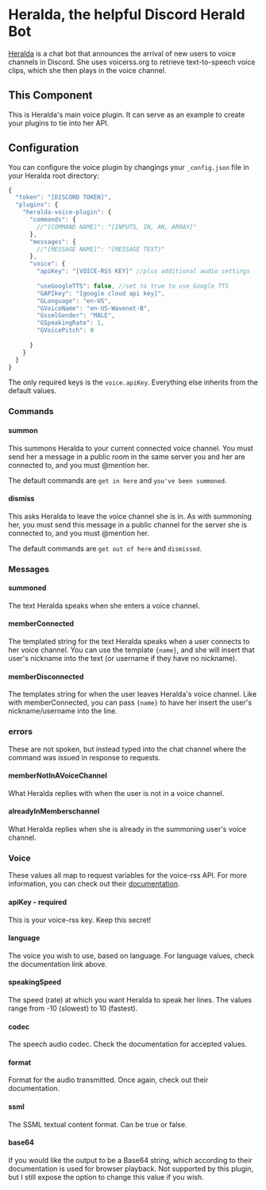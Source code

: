 # Heralda, the helpful Discord Herald Bot

[Heralda](https://github.com/EbekFrostblade/Heralda-chat-bot) is a chat bot that announces the arrival of new users to voice channels in Discord. She uses voicerss.org to retrieve text-to-speech voice clips, which she then plays in the voice channel.

## This Component

This is Heralda's main voice plugin. It can serve as an example to create your plugins to tie into her API.

## Configuration

You can configure the voice plugin by changings your `_config.json` file in your Heralda root directory:

```javascript
{
  "token": "[DISCORD TOKEN]",
  "plugins": {
    "heralda-voice-plugin": {
      "commands": {
        //"[COMMAND NAME]": "[INPUTS, IN, AN, ARRAY]"
      },
      "messages": {
        //"[MESSAGE NAME]": "[MESSAGE TEXT]"
      },
      "voice": {
        "apiKey": "[VOICE-RSS KEY]" //plus additional audio settings
		
		"useGoogleTTS": false, //set to true to use Google TTS
		"GAPIkey": "[google cloud api key]",
		"GLanguage": "en-US", 
		"GVoiceName": "en-US-Wavenet-B",
		"GssmlGender": "MALE",
		"GSpeakingRate": 1,
		"GVoicePitch": 0
				
      }
    }
  }
}

```

The only required keys is the `voice.apiKey`. Everything else inherits from the default values.

### Commands

#### summon

This summons Heralda to your current connected voice channel. You must send her a message in a public room in the same server you and her are connected to, and you must @mention her.

The default commands are `get in here` and `you've been summoned`.

#### dismiss

This asks Heralda to leave the voice channel she is in. As with summoning her, you must send this message in a public channel for the server she is connected to, and you must @mention her.

The default commands are `get out of here` and `dismissed`.

### Messages

#### summoned

The text Heralda speaks when she enters a voice channel.

#### memberConnected

The templated string for the text Heralda speaks when a user connects to her voice channel. You can use the template `{name}`, and she will insert that user's nickname into the text (or username if they have no nickname).

#### memberDisconnected

The templates string for when the user leaves Heralda's voice channel. Like with memberConnected, you can pass `{name}` to have her insert the user's nickname/username into the line.

### errors

These are not spoken, but instead typed into the chat channel where the command was issued in response to requests.

#### memberNotInAVoiceChannel

What Heralda replies with when the user is not in a voice channel.

#### alreadyInMemberschannel

What Heralda replies when she is already in the summoning user's voice channel.

### Voice

These values all map to request variables for the voice-rss API. For more information, you can check out their [documentation](http://www.voicerss.org/api/documentation.aspx).

#### apiKey - required

This is your voice-rss key. Keep this secret!

#### language

The voice you wish to use, based on language. For language values, check the documentation link above.

#### speakingSpeed

The speed (rate) at which you want Heralda to speak her lines. The values range from -10 (slowest) to 10 (fastest).

#### codec

The speech audio codec. Check the documentation for accepted values.

#### format

Format for the audio transmitted. Once again, check out their documentation.

#### ssml

The SSML textual content format. Can be true or false.

#### base64

If you would like the output to be a Base64 string, which according to their documentation is used for browser playback. Not supported by this plugin, but I still expose the option to change this value if you wish.
